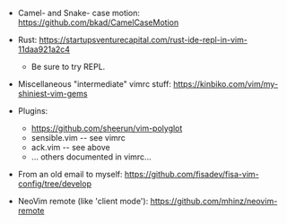 * Camel- and Snake- case motion: https://github.com/bkad/CamelCaseMotion
* Rust: https://startupsventurecapital.com/rust-ide-repl-in-vim-11daa921a2c4
  * Be sure to try REPL.
* Miscellaneous "intermediate" vimrc stuff: https://kinbiko.com/vim/my-shiniest-vim-gems
* Plugins:
  * https://github.com/sheerun/vim-polyglot
  * sensible.vim -- see vimrc
  * ack.vim -- see above
  * ... others documented in vimrc...
* From an old email to myself: https://github.com/fisadev/fisa-vim-config/tree/develop 

* NeoVim remote (like 'client mode'): https://github.com/mhinz/neovim-remote

